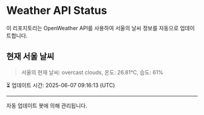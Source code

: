 
# Weather API Status

이 리포지토리는 OpenWeather API를 사용하여 서울의 날씨 정보를 자동으로 업데이트합니다.

## 현재 서울 날씨
> 서울의 현재 날씨: overcast clouds, 온도: 26.81°C, 습도: 61%

⏳ 업데이트 시간: 2025-06-07 09:16:13 (UTC)

---
자동 업데이트 봇에 의해 관리됩니다.

